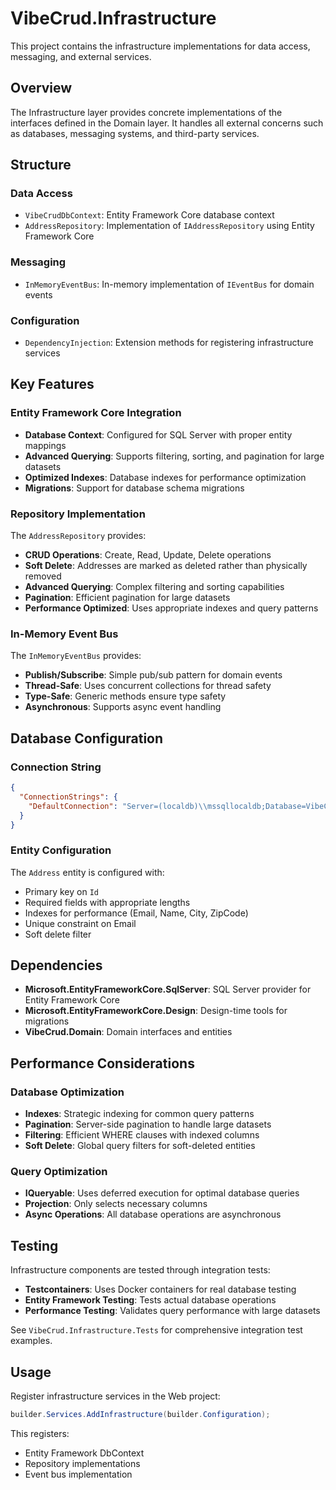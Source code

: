 # VibeCrud.Infrastructure

This project contains the infrastructure implementations for data access, messaging, and external services.

## Overview

The Infrastructure layer provides concrete implementations of the interfaces defined in the Domain layer. It handles all external concerns such as databases, messaging systems, and third-party services.

## Structure

### Data Access
- `VibeCrudDbContext`: Entity Framework Core database context
- `AddressRepository`: Implementation of `IAddressRepository` using Entity Framework Core

### Messaging
- `InMemoryEventBus`: In-memory implementation of `IEventBus` for domain events

### Configuration
- `DependencyInjection`: Extension methods for registering infrastructure services

## Key Features

### Entity Framework Core Integration
- **Database Context**: Configured for SQL Server with proper entity mappings
- **Advanced Querying**: Supports filtering, sorting, and pagination for large datasets
- **Optimized Indexes**: Database indexes for performance optimization
- **Migrations**: Support for database schema migrations

### Repository Implementation
The `AddressRepository` provides:
- **CRUD Operations**: Create, Read, Update, Delete operations
- **Soft Delete**: Addresses are marked as deleted rather than physically removed
- **Advanced Querying**: Complex filtering and sorting capabilities
- **Pagination**: Efficient pagination for large datasets
- **Performance Optimized**: Uses appropriate indexes and query patterns

### In-Memory Event Bus
The `InMemoryEventBus` provides:
- **Publish/Subscribe**: Simple pub/sub pattern for domain events
- **Thread-Safe**: Uses concurrent collections for thread safety
- **Type-Safe**: Generic methods ensure type safety
- **Asynchronous**: Supports async event handling

## Database Configuration

### Connection String
```json
{
  "ConnectionStrings": {
    "DefaultConnection": "Server=(localdb)\\mssqllocaldb;Database=VibeCrudDb;Trusted_Connection=true;MultipleActiveResultSets=true"
  }
}
```

### Entity Configuration
The `Address` entity is configured with:
- Primary key on `Id`
- Required fields with appropriate lengths
- Indexes for performance (Email, Name, City, ZipCode)
- Unique constraint on Email
- Soft delete filter

## Dependencies

- **Microsoft.EntityFrameworkCore.SqlServer**: SQL Server provider for Entity Framework Core
- **Microsoft.EntityFrameworkCore.Design**: Design-time tools for migrations
- **VibeCrud.Domain**: Domain interfaces and entities

## Performance Considerations

### Database Optimization
- **Indexes**: Strategic indexing for common query patterns
- **Pagination**: Server-side pagination to handle large datasets
- **Filtering**: Efficient WHERE clauses with indexed columns
- **Soft Delete**: Global query filters for soft-deleted entities

### Query Optimization
- **IQueryable**: Uses deferred execution for optimal database queries
- **Projection**: Only selects necessary columns
- **Async Operations**: All database operations are asynchronous

## Testing

Infrastructure components are tested through integration tests:
- **Testcontainers**: Uses Docker containers for real database testing
- **Entity Framework Testing**: Tests actual database operations
- **Performance Testing**: Validates query performance with large datasets

See `VibeCrud.Infrastructure.Tests` for comprehensive integration test examples.

## Usage

Register infrastructure services in the Web project:

```csharp
builder.Services.AddInfrastructure(builder.Configuration);
```

This registers:
- Entity Framework DbContext
- Repository implementations
- Event bus implementation